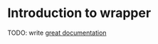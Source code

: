 # Introduction to wrapper

TODO: write [great documentation](http://jacobian.org/writing/great-documentation/what-to-write/)
